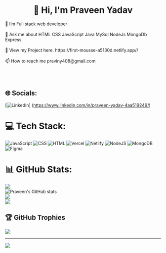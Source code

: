 <h1 align="center">👋 Hi, I'm Praveen Yadav </h1>
<!-- [![Typing SVG](https://readme-typing-svg.demolab.com?font=Fira+Code&pause=1000&color=F73E13&center=true&width=435&lines=Aspiring+MERN+Stack+Devloper;Currently+Learning+React.js)](https://git.io/typing-svg) -->
🌱 I’m Full stack web developer <br><br>💬 Ask me about HTML CSS JavaScript Java MySql NodeJs MongoDb Express <br><br>📝 View my Project here. https://first-mousse-a5130d.netlify.app// <br><br>📫 How to reach me praviny408@gmail.com

<br><br>


## 🌐 Socials:
[![LinkedIn](https://img.shields.io/badge/LinkedIn-%230077B5.svg?logo=linkedin&logoColor=white)]
(https://www.linkedin.com/in/praveen-yadav-4aa519249/) 

# 💻 Tech Stack:
![JavaScript](https://img.shields.io/badge/javascript-%23323330.svg?style=for-the-badge&logo=javascript&logoColor=%23F7DF1E) ![CSS](https://img.shields.io/badge/css3-%231572B6.svg?style=for-the-badge&logo=css3&logoColor=white) ![HTML](https://img.shields.io/badge/html5-%23E34F26.svg?style=for-the-badge&logo=html5&logoColor=white) ![Vercel](https://img.shields.io/badge/vercel-%23000000.svg?style=for-the-badge&logo=vercel&logoColor=white) ![Netlify](https://img.shields.io/badge/netlify-%23000000.svg?style=for-the-badge&logo=netlify&logoColor=#00C7B7) ![NodeJS](https://img.shields.io/badge/node.js-6DA55F?style=for-the-badge&logo=node.js&logoColor=white) ![MongoDB](https://img.shields.io/badge/MongoDB-%234ea94b.svg?style=for-the-badge&logo=mongodb&logoColor=white) 	![Figma](https://img.shields.io/badge/figma-%23F24E1E.svg?style=for-the-badge&logo=figma&logoColor=white)
# 📊 GitHub Stats:
 ![](https://github-readme-stats.vercel.app/api?username=praviny7278&theme=highcontrast&hide_border=false&include_all_commits=true&count_private=true)<br/>
 ![Praveen's GitHub stats](https://github-readme-stats.vercel.app/api?username=praviny7278&theme=dark&show_icons=true)<br/>
 ![](https://github-readme-streak-stats.herokuapp.com/?user=praviny7278&theme=highcontrast&hide_border=false)<br/>
 ![](https://github-readme-stats.vercel.app/api/top-langs/?username=praviny7278&theme=highcontrast&hide_border=false&include_all_commits=true&count_private=true&layout=compact)

## 🏆 GitHub Trophies
![](https://github-profile-trophy.vercel.app/?username=praviny7278&theme=tokyonight&no-frame=true&no-bg=true&margin-w=60)

---
[![](https://visitcount.itsvg.in/api?id=praviny7278&icon=0&color=0)](https://visitcount.itsvg.in)

<!-- Proudly created with GPRM ( https://gprm.itsvg.in ) -->
